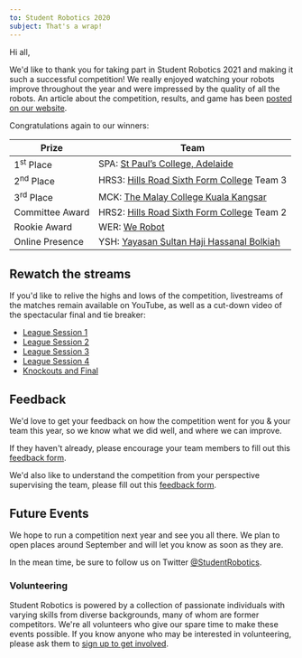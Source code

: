 ```yaml
---
to: Student Robotics 2020
subject: That's a wrap!
---
```


Hi all,

We'd like to thank you for taking part in Student Robotics 2021 and making it
such a successful competition! We really enjoyed watching your robots improve
throughout the year and were impressed by the quality of all the robots. An
article about the competition, results, and game has been [posted on our
website](https://studentrobotics.org/news/2021-05-02-sr2021-knockouts/).

Congratulations again to our winners:

|        Prize          |            Team
|-----------------------|-----------------------------------------------
| 1<sup>st</sup> Place  | SPA: [St Paul’s College, Adelaide](https://www.stpauls.sa.edu.au/)
| 2<sup>nd</sup> Place  | HRS3: [Hills Road Sixth Form College](https://www.hillsroad.ac.uk) Team 3
| 3<sup>rd</sup> Place  | MCK: [The Malay College Kuala Kangsar](https://mckk.edu.my)
| Committee Award       | HRS2: [Hills Road Sixth Form College](https://www.hillsroad.ac.uk) Team 2
| Rookie Award          | WER: [We Robot](https://www.werobot.fr)
| Online Presence       | YSH: [Yayasan Sultan Haji Hassanal Bolkiah](https://www.secondary-yayasan.edu.bn/en/)

## Rewatch the streams

If you'd like to relive the highs and lows of the competition, livestreams of
the matches remain available on YouTube, as well as a cut-down video of the
spectacular final and tie breaker:

- [League Session 1](https://www.youtube.com/watch?v=cAvk-nfTUis)
- [League Session 2](https://www.youtube.com/watch?v=RwW5Oz30gbE)
- [League Session 3](https://www.youtube.com/watch?v=MpuhtW4mCKM)
- [League Session 4](https://www.youtube.com/watch?v=E9gF-GZbf5M)
- [Knockouts and Final](https://www.youtube.com/watch?v=gxJM6ernMqo)

## Feedback

We'd love to get your feedback on how the competition went for you & your team
this year, so we know what we did well, and where we can improve.

If they haven't already, please encourage your team members to fill out this
[feedback form](https://tinyurl.com/sr2021-feedback).

We'd also like to understand the competition from your perspective supervising
the team, please fill out this [feedback form](https://forms.gle/gsyd9wUPiSrGgQ6Z6).

## Future Events

We hope to run a competition next year and see you all there. We plan to open
places around September and will let you know as soon as they are.

In the mean time, be sure to follow us on Twitter
[@StudentRobotics](https://twitter.com/studentrobotics).

### Volunteering

Student Robotics is powered by a collection of passionate individuals with
varying skills from diverse backgrounds, many of whom are former competitors.
We're all volunteers who give our spare time to make these events possible. If
you know anyone who may be interested in volunteering, please ask them to
[sign up to get involved](https://studentrobotics.org/volunteer/).
